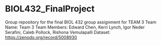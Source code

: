 # BIOL432_FinalProject
Group repository for the final BIOL 432 group assignment for TEAM 3
Team Name: Team 3
Team Members: Edward Chen, Kerri Lynch, Igor Neder Serafini, Caleb Pollock, Rishona Vemulapalli
Dataset: https://zenodo.org/record/5008930
